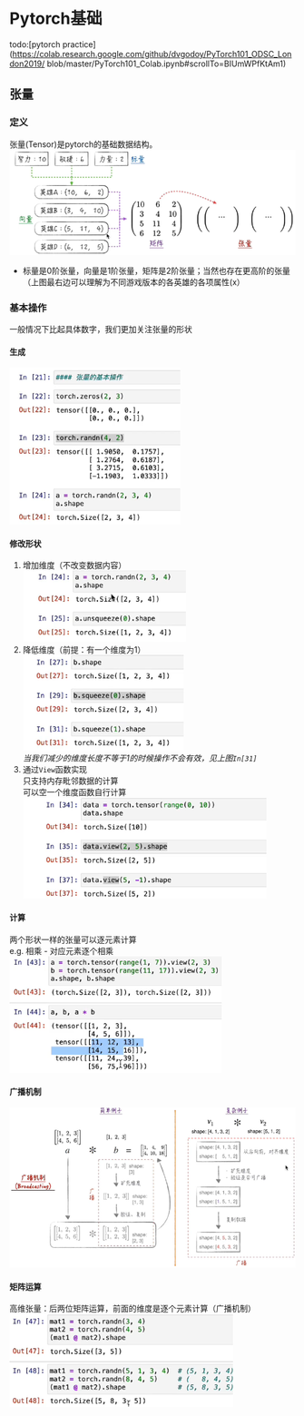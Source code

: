 # Pytorch基础

todo:[pytorch practice](https://colab.research.google.com/github/dvgodoy/PyTorch101_ODSC_London2019/ blob/master/PyTorch101_Colab.ipynb#scrollTo=BIUmWPfKtAm1)

## 张量

### 定义
张量(Tensor)是pytorch的基础数据结构。
![image-20240730230952724](./markdown-img/pytorch.assets/image-20240730230952724.png)

- 标量是0阶张量，向量是1阶张量，矩阵是2阶张量；当然也存在更高阶的张量（上图最右边可以理解为不同游戏版本的各英雄的各项属性(x）

### 基本操作
一般情况下比起具体数字，我们更加关注张量的形状

#### 生成
![image-20240730231602685](./markdown-img/pytorch.assets/image-20240730231602685.png)

#### 修改形状

1. 增加维度（不改变数据内容）<br>
![image-20240730231727962](./markdown-img/pytorch.assets/image-20240730231727962.png)
2. 降低维度（前提：有一个维度为1）<br>
![image-20240730231828499](./markdown-img/pytorch.assets/image-20240730231828499.png)<br>
*当我们减少的维度长度不等于1的时候操作不会有效，见上图`In[31]`*
3. 通过`View`函数实现<br>
只支持内存毗邻数据的计算<br>
可以空一个维度函数自行计算<br>
![image-20240730232442592](./markdown-img/pytorch.assets/image-20240730232442592-1722353083345-1.png)

#### 计算
两个形状一样的张量可以逐元素计算<br>
e.g. 相乘 - 对应元素逐个相乘<br>
![image-20240730232652674](./markdown-img/pytorch.assets/image-20240730232652674.png)

#### 广播机制
![image-20240730233737219](./markdown-img/pytorch.assets/image-20240730233737219.png)

#### 矩阵运算
高维张量：后两位矩阵运算，前面的维度是逐个元素计算（广播机制）<br>
![image-20240730234008209](./markdown-img/pytorch.assets/image-20240730234008209.png)